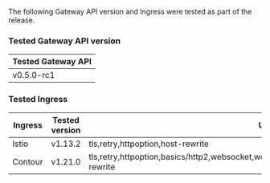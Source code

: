 <!--
  This documentation is inserted in release note for each release.
  All variables are defined in .
-->

The following Gateway API version and Ingress were tested as part of the release.

### Tested Gateway API version

| Tested Gateway API       |
| ------------------------ |
| v0.5.0-rc1 |

### Tested Ingress

| Ingress | Tested version          | Unavailable features           |
| ------- | ----------------------- | ------------------------------ |
| Istio   | v1.13.2     | tls,retry,httpoption,host-rewrite   |
| Contour | v1.21.0    | tls,retry,httpoption,basics/http2,websocket,websocket/split,grpc,grpc/split,visibility/path,visibility,update,host-rewrite |
